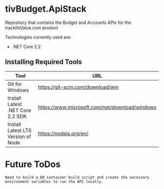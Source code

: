 # tivBudget.ApiStack
Repository that contains the Budget and Accounts APIs for the trackItsValue.com product

Technologies currently used are:

* .NET Core 2.2

## Installing Required Tools
| Tool                               | URL                                              |
| ---------------------------------- | ------------------------------------------------ |
| Git for Windows                    | https://git-scm.com/download/win                 |
| Install Latest .NET Core 2.2 SDK   | https://www.microsoft.com/net/download/windows   |
| Install Latest LTS Version of Node | https://nodejs.org/en/                           |


# Future ToDos
```
Need to build a DB Container build script and create the necessary environment variables to run the API locally.
```
